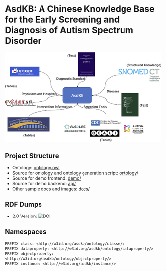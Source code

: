 # AsdKB: A Chinese Knowledge Base for the Early Screening and Diagnosis of Autism Spectrum Disorder

![AsdKB](./docs/asdkb.png)

## Project Structure

- Ontology: [ontology.owl](./ontology/ontology.owl)
- Source for ontology and ontology generation script: [ontology/](./ontology/)
- Source for demo frontend: [demo/](./demo/)
- Source for demo backend: [api/](./api/)
- Other sample docs and images: [docs/](./docs/)

## RDF Dumps

- 2.0 Version: [![DOI](https://zenodo.org/badge/DOI/10.5281/zenodo.6522173.svg)](https://doi.org/10.5281/zenodo.6522173)

## Namespaces

```sparql
PREFIX class: <http://w3id.org/asdkb/ontology/classe/>
PREFIX dataproperty: <http://w3id.org/asdkb/ontology/dataproperty/>
PREFIX objectproperty: <http://w3id.org/asdkb/ontology/objectproperty/>
PREFIX instance: <http://w3id.org/asdkb/instance/>
```
